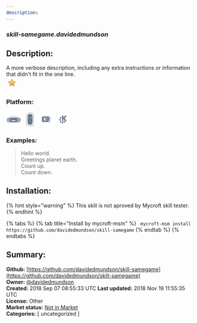 ```yaml
---
description: 
---
```


### _skill-samegame.davidedmundson_  
## Description:  
A more verbose description, including any extra instructions or
information that didn't fit in the one line.  
![](../.gitbook/assets/star.png)  
  
### Platform:  
 ![Mark I](../.gitbook/assets/mark-1-icon.png)  ![Mark II](../.gitbook/assets/mark-2-icon.png)  ![Picroft](../.gitbook/assets/picroft-icon.png)  ![plasmoid](../.gitbook/assets/kde.png)   
### Examples:  
> Hello world.  
> Greetings planet earth.  
> Count up.  
> Count down.  
  
## Installation:  
{% hint style="warning" %}
This skill is not aproved by Mycroft skill tester.
{% endhint %}
    
{% tabs %}
{% tab title="Install by mycroft-msm" %}
``` mycroft-msm install https://github.com/davidedmundson/skill-samegame```
{% endtab %}
  {% endtabs %}
    
## Summary:  
**Github:** [https://github.com/davidedmundson/skill-samegame](https://github.com/davidedmundson/skill-samegame)  
**Owner:** [@davidedmundson](https://github.com/davidedmundson)  
**Created:** 2018 Sep 07 08:55:33 UTC  **Last updated:** 2018 Nov 19 11:55:35 UTC  
**License:** Other  
**Market status:** [Not in Market](https://market.mycroft.ai/skill/)  
**Categories:** [ uncategorized ]   
